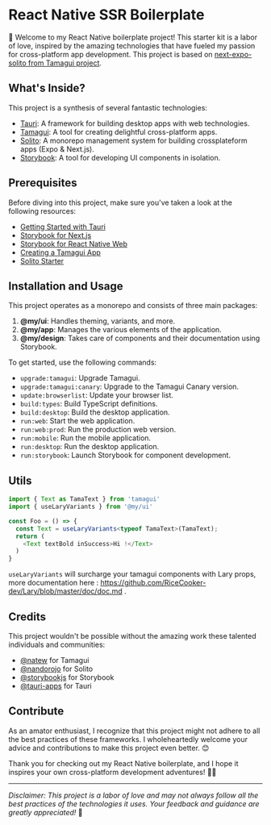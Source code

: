 # React Native SSR Boilerplate

👋 Welcome to my React Native boilerplate project! This starter kit is a labor of love, inspired by the amazing technologies that have fueled my passion for cross-platform app development. This project is based on [next-expo-solito from Tamagui project](https://github.com/tamagui/tamagui/tree/master/starters/next-expo-solito).

## What's Inside?

This project is a synthesis of several fantastic technologies:

- [Tauri](https://tauri.app/): A framework for building desktop apps with web technologies.
- [Tamagui](https://tamagui.dev/): A tool for creating delightful cross-platform apps.
- [Solito](https://solito.dev/): A monorepo management system for building crossplateform apps (Expo & Next.js).
- [Storybook](https://storybook.js.org/): A tool for developing UI components in isolation.

## Prerequisites

Before diving into this project, make sure you've taken a look at the following resources:

- [Getting Started with Tauri](https://tauri.app/v1/guides/getting-started/setup/next-js/)
- [Storybook for Next.js](https://storybook.js.org/recipes/next)
- [Storybook for React Native Web](https://storybook.js.org/addons/@storybook/addon-react-native-web)
- [Creating a Tamagui App](https://tamagui.dev/docs/guides/create-tamagui-app)
- [Solito Starter](https://solito.dev/starter)

## Installation and Usage

This project operates as a monorepo and consists of three main packages:

1. **@my/ui**: Handles theming, variants, and more.
2. **@my/app**: Manages the various elements of the application.
3. **@my/design**: Takes care of components and their documentation using Storybook.

To get started, use the following commands:

- `upgrade:tamagui`: Upgrade Tamagui.
- `upgrade:tamagui:canary`: Upgrade to the Tamagui Canary version.
- `update:browserlist`: Update your browser list.
- `build:types`: Build TypeScript definitions.
- `build:desktop`: Build the desktop application.
- `run:web`: Start the web application.
- `run:web:prod`: Run the production web version.
- `run:mobile`: Run the mobile application.
- `run:desktop`: Run the desktop application.
- `run:storybook`: Launch Storybook for component development.

## Utils
```typescript
import { Text as TamaText } from 'tamagui'
import { useLaryVariants } from '@my/ui'

const Foo = () => {
  const Text = useLaryVariants<typeof TamaText>(TamaText); 
  return (
    <Text textBold inSuccess>Hi !</Text>
  )
}
```
`useLaryVariants` will surcharge your tamagui components with Lary props, more documentation here : https://github.com/RiceCooker-dev/Lary/blob/master/doc/doc.md .


## Credits

This project wouldn't be possible without the amazing work these talented individuals and communities:

- [@natew](https://github.com/natew) for Tamagui
- [@nandorojo](https://github.com/nandorojo) for Solito
- [@storybookjs](https://github.com/storybookjs) for Storybook
- [@tauri-apps](https://github.com/tauri-apps) for Tauri

## Contribute

As an amator enthusiast, I recognize that this project might not adhere to all the best practices of these frameworks. I wholeheartedly welcome your advice and contributions to make this project even better. 😊

Thank you for checking out my React Native boilerplate, and I hope it inspires your own cross-platform development adventures! 🚀🙌

---

*Disclaimer: This project is a labor of love and may not always follow all the best practices of the technologies it uses. Your feedback and guidance are greatly appreciated!* 🙏
